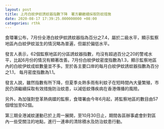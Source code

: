 ```yaml
---
layout: post
title: 上月白紋伊蚊誘蚊器指數下降　署方籲繼續採取防蚊措施
date: 2020-08-17 17:39:25.000000000 +08:00
categories: rthk
---
```


食環署公布，7月份全港白紋伊蚊誘蚊器指為百分之7.4，屬於二級水平，顯示監察地區內白紋伊蚊滋生的情況略為普遍，但屬於偏低水平。

發言人表示，62個監察地區的分區誘蚊器指數，均沒有超過百分之20的警戒水平，比起6月份的情況有顯著改善。7月份白紋伊蚊密度指數為1.3，顯示監察地區內的白紋伊蚊成蚊數量並不多。至於各主要口岸的每月白紋伊蚊誘蚊器指數為百分之1.1， 每月密度指數為1.1。

發言人說，雖然指數有所下降，但夏季炎熱多雨有利蚊子在短時間內大量繁殖，市民仍須繼續採取有效措施防治蚊患，以減低蚊傳疾病在香港傳播的風險。

另外，為加强對登革熱病媒的監察，食環署由今年6月起，將監察地區的數目由57個增加至62個。

第三期全港滅蚊運動已於上周一展開，至10月30日止，期間各區辦事處會針對區內一些受關注的地點，進行一連串的清除積水及防治蚊患行動。
